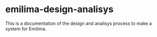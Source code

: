# emilima-design-analisys
This is a documentation of the design and analisys process to make a system for Emilima.
